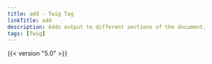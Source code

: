 ```yaml
---
title: add - Twig Tag
linkTitle: add
description: Adds output to different sections of the document.
tags: [Twig]
---
```


{{< version "5.0" >}}

